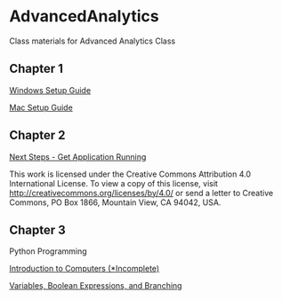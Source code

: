 # AdvancedAnalytics
Class materials for Advanced Analytics Class

## Chapter 1

[Windows Setup Guide](WindowsSetup.md)

[Mac Setup Guide](MacSetup.md)

## Chapter 2

[Next Steps - Get Application Running](DevelopingInVSCode.md)

This work is licensed under the Creative Commons Attribution 4.0 International License. To view a copy of this license, visit http://creativecommons.org/licenses/by/4.0/ or send a letter to Creative Commons, PO Box 1866, Mountain View, CA 94042, USA.


## Chapter 3

Python Programming

[Introduction to Computers (*Incomplete)](Programmingintoduction.md)

[Variables, Boolean Expressions, and Branching](Variables.md)